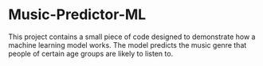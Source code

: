 # Music-Predictor-ML
This project contains a small piece of code designed to demonstrate how a machine learning model works. The model predicts the music genre that people of certain age groups are likely to listen to.
